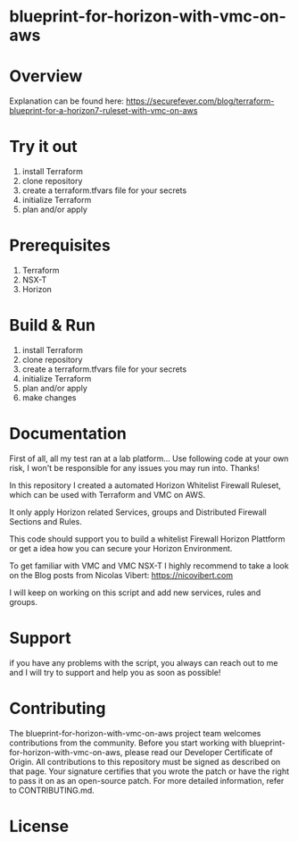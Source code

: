 # blueprint-for-horizon-with-vmc-on-aws

# Overview

Explanation can be found here: https://securefever.com/blog/terraform-blueprint-for-a-horizon7-ruleset-with-vmc-on-aws

# Try it out

1. install Terraform
2. clone repository
3. create a terraform.tfvars file for your secrets
4. initialize Terraform
5. plan and/or apply

# Prerequisites

1. Terraform
2. NSX-T
3. Horizon

# Build & Run

1. install Terraform
2. clone repository
3. create a terraform.tfvars file for your secrets
4. initialize Terraform
5. plan and/or apply
6. make changes

# Documentation

First of all, all my test ran at a lab platform… Use following code at your own risk, I won't be responsible for any issues you may run into. Thanks!

In this repository I created a automated Horizon Whitelist Firewall Ruleset, which can be used with
Terraform and VMC on AWS.

It only apply Horizon related Services, groups and Distributed Firewall Sections and Rules.

This code should support you to build a whitelist Firewall Horizon Plattform or get a idea how you can secure your Horizon Environment.

To get familiar with VMC and VMC NSX-T I highly recommend to take a look on the Blog posts from Nicolas Vibert:
https://nicovibert.com

I will keep on working on this script and add new services, rules and groups.

# Support

if you have any problems with the script, you always can reach out to me and I will try to support and help you as soon as possible!

# Contributing
The blueprint-for-horizon-with-vmc-on-aws project team welcomes contributions from the community. Before you start working with blueprint-for-horizon-with-vmc-on-aws, please read our Developer Certificate of Origin. All contributions to this repository must be signed as described on that page. Your signature certifies that you wrote the patch or have the right to pass it on as an open-source patch. For more detailed information, refer to CONTRIBUTING.md.

# License
